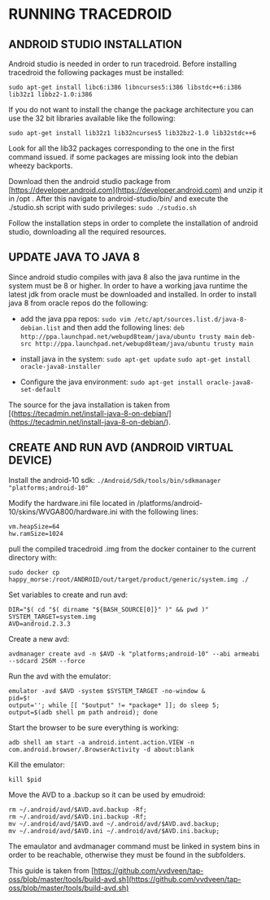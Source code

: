 [comment]: <> (auto-fill-mode, flyspell-mode, markdown-preview-mode) 

# RUNNING TRACEDROID

## ANDROID STUDIO INSTALLATION

Android studio is needed in order to run tracedroid. Before installing
tracedroid the following packages must be installed:

`sudo apt-get install libc6:i386 libncurses5:i386 libstdc++6:i386
lib32z1 libbz2-1.0:i386`

If you do not want to install the change the package architecture you
can use the 32 bit libraries available like the following:

`sudo apt-get install lib32z1 lib32ncurses5 lib32bz2-1.0 lib32stdc++6`

Look for all the lib32 packages corresponding to the one in the first
command issued. if some packages are missing look into the debian
wheezy backports.

Download then the android studio package
from [https://developer.android.com](https://developer.android.com) and unzip it in /opt 
. After this navigate to android-studio/bin/ and execute the
./studio.sh script with sudo privileges: `sudo ./studio.sh`

Follow the installation steps in order to complete the installation of
android studio, downloading all the required resources.

## UPDATE JAVA TO JAVA 8 

Since android studio compiles with java 8 also the java runtime in the
system must be 8 or higher. In order to have a working java runtime
the latest jdk from oracle must be downloaded and installed. In order
to install java 8 from oracle repos do the following:

- add the java ppa repos: `sudo vim
  /etc/apt/sources.list.d/java-8-debian.list`
  and then add the following lines: 
  `deb http://ppa.launchpad.net/webupd8team/java/ubuntu trusty main`
  `deb-src http://ppa.launchpad.net/webupd8team/java/ubuntu trusty main`

- install java in the system: 
  `sudo apt-get update`
  `sudo apt-get install oracle-java8-installer`
  
- Configure the java environment:
  `sudo apt-get install oracle-java8-set-default`
  
The source for the java installation is taken from
[(https://tecadmin.net/install-java-8-on-debian/]
(https://tecadmin.net/install-java-8-on-debian/).

## CREATE AND RUN AVD (ANDROID VIRTUAL DEVICE)

Install the android-10 sdk:
`./Android/Sdk/tools/bin/sdkmanager "platforms;android-10"`

Modify the hardware.ini file located in
<android-sdk>/platforms/android-10/skins/WVGA800/hardware.ini with the
following lines: 

```
vm.heapSize=64
hw.ramSize=1024
```

pull the compiled tracedroid .img from the docker container to the
current directory with:

`sudo docker cp happy_morse:/root/ANDROID/out/target/product/generic/system.img ./`

Set variables to create and run avd:

```
DIR="$( cd "$( dirname "${BASH_SOURCE[0]}" )" && pwd )"
SYSTEM_TARGET=system.img 
AVD=android.2.3.3
```

Create a new avd:

`avdmanager create avd -n $AVD -k "platforms;android-10" --abi armeabi --sdcard 256M --force`

Run the avd with the emulator:

```
emulator -avd $AVD -system $SYSTEM_TARGET -no-window &
pid=$!
output=''; while [[ "$output" != *package* ]]; do sleep 5; output=$(adb shell pm path android); done
```

Start the browser to be sure everything is working:

`adb shell am start -a android.intent.action.VIEW -n com.android.browser/.BrowserActivity -d about:blank`

Kill the emulator:

`kill $pid`

Move the AVD to a .backup so it can be used by emudroid:

```
rm ~/.android/avd/$AVD.avd.backup -Rf;
rm ~/.android/avd/$AVD.ini.backup -Rf;
mv ~/.android/avd/$AVD.avd ~/.android/avd/$AVD.avd.backup;
mv ~/.android/avd/$AVD.ini ~/.android/avd/$AVD.ini.backup;
```

The emaulator and avdmanager command must be linked in system bins in
order to be reachable, otherwise they must be found in the
<android-sdk> subfolders. 

This guide is taken from
[https://github.com/vvdveen/tap-oss/blob/master/tools/build-avd.sh](https://github.com/vvdveen/tap-oss/blob/master/tools/build-avd.sh)
